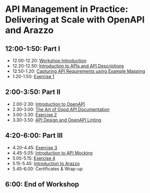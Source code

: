 # API Management in Practice: Delivering at Scale with OpenAPI and Arazzo

## 12:00-1:50: Part I

- 12.00-12.20: [Workshop Introduction](http://dret.net/lectures/api-world-2025/workshop-introduction)
- 12.20-12.50: [Introduction to APIs and API Descriptions](http://dret.net/lectures/api-world-2025/workshop-api-description)
- 12.50-1.20: [Capturing API Requirements using Example Mapping](http://dret.net/lectures/api-world-2025/workshop-api-requirements-example-mapping)
- 1.20-1.50: [Exercise 1](https://github.com/dret/api-world-workshop-santa-clara-2025)


## 2:00-3:50: Part II

- 2.00-2.30: [Introduction to OpenAPI](http://dret.net/lectures/api-world-2025/workshop-openapi-introduction)
- 2.30-3.00: [The Art of Good API Documentation](http://dret.net/lectures/api-world-2025/workshop-api-documentation)
- 3.00-3.30: [Exercise 2](https://github.com/dret/api-world-workshop-santa-clara-2025)
- 3.30-3.50: [API Design and OpenAPI Linting](http://dret.net/lectures/api-world-2025/workshop-design-linting)


## 4:20-6:00: Part III

- 4.20-4.45: [Exercise 3](https://github.com/dret/api-world-workshop-santa-clara-2025)
- 4.45-5.05: [Introduction to API Mocking](http://dret.net/lectures/api-world-2025/workshop-mocking)
- 5.05-5.15: [Exercise 4](https://github.com/dret/api-world-workshop-santa-clara-2025)
- 5.15-5.45: [Introduction to Arazzo](http://dret.net/lectures/api-world-2025/workshop-arazzo)
- 5.45-6.00: Certificates & Wrap-up


## 6:00: End of Workshop
